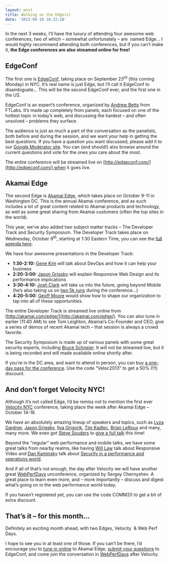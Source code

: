 ```yaml
---
layout: post
title: Walking on the Edge(s)
date: '2013-09-19 16:32:28'
---
```



In the next 3 weeks, I’ll have the luxury of attending four awesome web conferences, two of which – somewhat unfortunately – are  named Edge… I would highly recommend attending both conferences, but if you can’t make it, **the Edge conferences are also streamed online for free!**


## EdgeConf

The first one is [EdgeConf](http://edgeconf.com/), taking place on September 23<sup>rd</sup> (this coming Monday) in NYC. It’s real name is just Edge, but I’ll call it EdgeConf to disambiguate… This will be the second EdgeConf ever, and the first one in the US.

EdgeConf is an expert’s conference, organized by [Andrew Betts](https://twitter.com/triblondon) from FTLabs. It’s made up completely from panels, each focused on one of the hottest topic in today’s web, and discussing the hardest – and often unsolved – problems they surface.

The audience is just as much a part of the conversation as the panelists, both before and during the session, and we want your help in getting the best questions. If you have a question you want discussed, please add it to our [Google Moderator site](http://www.google.com/moderator/#15/e=20e3ec&t=20e3ec.43&f=20e3ec.6c5042). You can (and should!) also browse around the current questions and vote for the ones you care about the most.

The entire conference will be streamed live on [http://edgeconf.com/](http://edgeconf.com/) when it goes live.


## Akamai Edge

The second Edge is [Akamai Edge](http://www.akamai.com/edge), which takes place on October 9-11 in Washington DC. This is the annual Akamai conference, and as such includes a lot of great content related to Akamai products and technology, as well as some great sharing from Akamai customers (often the top sites in the world).

This year, we’ve also added two subject matter tracks – The Developer Track and Security Symposium. The Developer Track takes place on Wednesday, October 9<sup>th</sup>, starting at 1:30 Eastern Time, you can see the [full agenda here](http://www.akamai.com/html/custconf/agenda.html).

We have four awesome presentations in the Developer Track:

- **1:30-2:10:** [Gene Kim](http://www.realgenekim.me/devops-cookbook/) will talk about DevOps and how it can help your business
- **2:20-3:00:** [Jason Grigsby](https://twitter.com/grigs/) will explain Responsive Web Design and its performance implications
- **3:30-4:10:** [Josh Clark](http://globalmoxie.com/index.shtml) will take us into the future, going beyond Mobile (he’s also taking us on [two 5k runs](https://twitter.com/globalmoxie/statuses/378620715194667008) during the conference…)
- **4:20-5:00:** [Geoff Moore](http://www.geoffreyamoore.com/) would show how to shape our organization to tap into all of these opportunities.

The entire Developer Track is streamed live online from [http://akamai.com/edge/](http://akamai.com/edge/). You can also tune in earlier (11:40 AM) to see Tom Leighton, Akamai’s Co-Founder and CEO, give a series of demos of recent Akamai tech – that session is always a crowd favorite.

The Security Symposium is made up of various panels with some great security experts, including [Bruce Schneier](https://www.schneier.com/). It will not be streamed live, but it is being recorded and will made available online shortly after.

If you’re in the DC area, and want to attend in person, you can buy [a one-day pass for the conference](http://www.akamai.com/html/custconf/register.html). Use the code “Veloc2013” to get a 50% (!!!) discount.


## And don’t forget Velocity NYC!

Although it’s not called Edge, I’d be remiss not to mention the first ever [Velocity NYC](http://velocityconf.com/velocityny2013) conference, taking place the week after Akamai Edge – October 14-16.

We have an absolutely amazing lineup of speakers and topics, such as [Lyza Gardner](http://velocityconf.com/velocityny2013/public/schedule/speaker/122259), [Jason Grigsby](http://velocityconf.com/velocityny2013/public/schedule/speaker/3262), [Ilya Grigorik](http://velocityconf.com/velocityny2013/public/schedule/speaker/88031), [Tim Kadlec](http://velocityconf.com/velocityny2013/public/schedule/speaker/79734), [Brian LeRoux](http://velocityconf.com/velocityny2013/public/schedule/speaker/130924) and many, many more. We even got [Steve Souders](http://velocityconf.com/velocityny2013/public/schedule/speaker/1669) to [give a full talk](http://velocityconf.com/velocityny2013/public/schedule/detail/31306) this time!

Beyond the “regular” web performance and mobile talks, we have some great talks from nearby realms, like having [Will Law](http://velocityconf.com/velocityny2013/public/schedule/speaker/158280) talk about Responsive Video and [Dan Kaminsky](http://velocityconf.com/velocityny2013/public/schedule/speaker/158331) talk about [Security in a performance and operations world](http://velocityconf.com/velocityny2013/public/schedule/detail/31324).

And if all of that’s not enough, the day after Velocity we will have another great [WebPerfDays](http://www.webperfdays.org/events/2013-newyork/index.html) unconference, organized by Sergey Chernyshev. A great place to learn even more, and – more importantly – discuss and digest what’s going on in the web performance world today.

If you haven’t registered yet, you can use the code COMM20 to get a bit of extra discount.


## That’s it – for this month…

Definitely an exciting month ahead, with two Edges, Velocity  & Web Perf Days.

I hope to see you in at least one of those. If you can’t be there, I’d encourage you to [tune in online](http://akamai.com/edge/) to Akamai Edge, [submit your questions](http://www.google.com/moderator/#15/e=20e3ec&t=20e3ec.43&f=20e3ec.6c5042) to EdgeConf, and come join the conversation in [WebPerfDays](http://www.webperfdays.org/events/2013-newyork/index.html) after Velocity.
